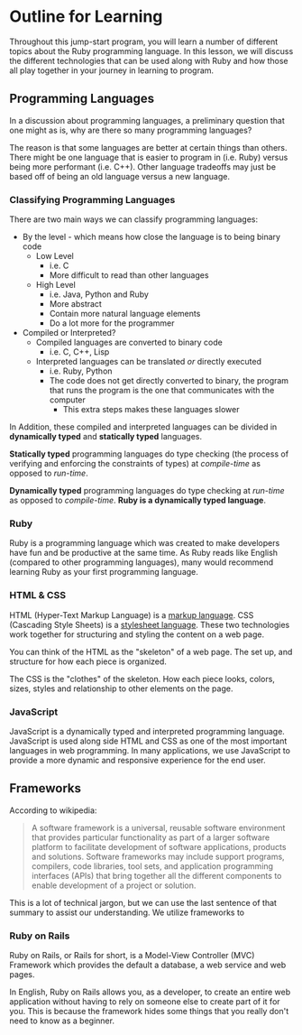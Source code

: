 
# Outline for Learning
Throughout this jump-start program, you will learn a number of different topics about the Ruby programming language. In this lesson, we will discuss the different technologies that can be used along with Ruby and how those all play together in your journey in learning to program.

## Programming Languages
In a discussion about programming languages, a preliminary question that one might as is, why are there so many programming languages?

The reason is that some languages are better at certain things than others. There might be one language that is easier to program in (i.e. Ruby) versus being more performant (i.e. C++). Other language tradeoffs may just be based off of being an old language versus a new language.

### Classifying Programming Languages
There are two main ways we can classify programming languages:
- By the level - which means how close the language is to being binary code
  - Low Level
    - i.e. C
    - More difficult to read than other languages
  - High Level
    - i.e. Java, Python and Ruby
    - More abstract
    - Contain more natural language elements
    - Do a lot more for the programmer
- Compiled or Interpreted?
  - Compiled languages are converted to binary code
    - i.e. C, C++, Lisp
  - Interpreted languages can be translated _or_ directly executed
    - i.e. Ruby, Python
    - The code does not get directly converted to binary, the program that runs the program is the one that communicates with the computer
      - This extra steps makes these languages slower

In Addition, these compiled and interpreted languages can be divided in **dynamically typed** and **statically typed** languages.

**Statically typed** programming languages do type checking (the process of verifying and enforcing the constraints of types) at _compile-time_ as opposed to _run-time_.

**Dynamically typed** programming languages do type checking at _run-time_ as opposed to _compile-time_. **Ruby is a dynamically typed language**.

### Ruby
Ruby is a programming language which was created to make developers have fun and be productive at the same time. As Ruby reads like English (compared to other programming languages), many would recommend learning Ruby as your first programming language.

### HTML & CSS
HTML (Hyper-Text Markup Language) is a [markup language](https://en.wikipedia.org/wiki/Markup_language). CSS (Cascading Style Sheets) is a [stylesheet language](https://en.wikipedia.org/wiki/Style_sheet_language). These two technologies work together for structuring and styling the content on a web page.

You can think of the HTML as the "skeleton" of a web page. The set up, and structure for how each piece is organized.

The CSS is the "clothes" of the skeleton. How each piece looks, colors, sizes, styles and relationship to other elements on the page.

### JavaScript
JavaScript is a dynamically typed and interpreted programming language. JavaScript is used along side HTML and CSS as one of the most important languages in web programming. In many applications, we use JavaScript to provide a more dynamic and responsive experience for the end user.

## Frameworks
According to wikipedia:
  > A software framework is a universal, reusable software environment that provides particular functionality as part of a larger software platform to facilitate development of software applications, products and solutions. Software frameworks may include support programs, compilers, code libraries, tool sets, and application programming interfaces (APIs) that bring together all the different components to enable development of a project or solution.

This is a lot of technical jargon, but we can use the last sentence of that summary to assist our understanding. We utilize frameworks to

### Ruby on Rails
Ruby on Rails, or Rails for short, is a Model-View Controller (MVC) Framework which provides the default a database, a web service and web pages.

In English, Ruby on Rails allows you, as a developer, to create an entire web application without having to rely on someone else to create part of it for you. This is because the framework hides some things that you really don't need to know as a beginner. 
